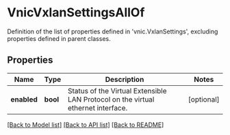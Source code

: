 # VnicVxlanSettingsAllOf

Definition of the list of properties defined in 'vnic.VxlanSettings', excluding properties defined in parent classes.
## Properties
Name | Type | Description | Notes
------------ | ------------- | ------------- | -------------
**enabled** | **bool** | Status of the Virtual Extensible LAN Protocol on the virtual ethernet interface. | [optional] 

[[Back to Model list]](../README.md#documentation-for-models) [[Back to API list]](../README.md#documentation-for-api-endpoints) [[Back to README]](../README.md)


